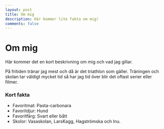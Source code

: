 ```yaml
---
layout: post
title: Om mig
description: Här kommer lite fakta om mig!
comments: false
---
```


# Om mig

Här kommer det en kort beskrivning om mig och vad jag gillar.

På fritiden tränar jag mest och då är det triathlon som gäller. Träningen och skolan tar väldigt mycket tid så har jag tid över blir det oftast serier eller filmer.

### Kort fakta

* Favoritmat: Pasta-carbonara
* Favoritdjur: Hund
* Favoritfärg: Svart eller bått
* Skolor: Vasaskolan, LarsKagg, Hagströmska och lnu.
